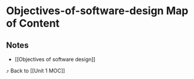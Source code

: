 # Objectives-of-software-design Map of Content


## Notes
- [[Objectives of software design]]

⤴️ Back to [[Unit 1 MOC]]